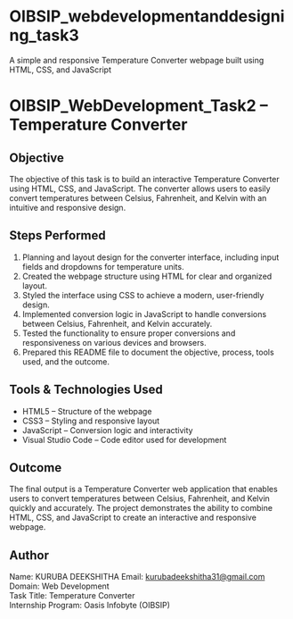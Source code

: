 # OIBSIP_webdevelopmentanddesigning_task3
A simple and responsive Temperature Converter webpage built using HTML, CSS, and JavaScript
# OIBSIP_WebDevelopment_Task2 – Temperature Converter

## Objective
The objective of this task is to build an interactive Temperature Converter using HTML, CSS, and JavaScript. The converter allows users to easily convert temperatures between Celsius, Fahrenheit, and Kelvin with an intuitive and responsive design.

## Steps Performed
1. Planning and layout design for the converter interface, including input fields and dropdowns for temperature units.  
2. Created the webpage structure using HTML for clear and organized layout.  
3. Styled the interface using CSS to achieve a modern, user-friendly design.  
4. Implemented conversion logic in JavaScript to handle conversions between Celsius, Fahrenheit, and Kelvin accurately.  
5. Tested the functionality to ensure proper conversions and responsiveness on various devices and browsers.  
6. Prepared this README file to document the objective, process, tools used, and the outcome.  

## Tools & Technologies Used
- HTML5 – Structure of the webpage  
- CSS3 – Styling and responsive layout  
- JavaScript – Conversion logic and interactivity  
- Visual Studio Code – Code editor used for development  

## Outcome
The final output is a Temperature Converter web application that enables users to convert temperatures between Celsius, Fahrenheit, and Kelvin quickly and accurately. The project demonstrates the ability to combine HTML, CSS, and JavaScript to create an interactive and responsive webpage.

## Author
Name: KURUBA DEEKSHITHA 
Email: kurubadeekshitha31@gmail.com  
Domain: Web Development  
Task Title: Temperature Converter  
Internship Program: Oasis Infobyte (OIBSIP)
